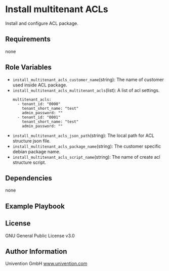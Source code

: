 Install multitenant ACLs
=========

Install and configure ACL package.

Requirements
------------

none

Role Variables
--------------

- `install_multitenant_acls_customer_name`(string): The name of customer used inside ACL package.
- `install_multitenant_acls_multitenant_acls`(list): A list of acl settings.
    ```
    multitenant_acls:
      - tenant_id: "0000"
        tenant_short_name: "test"
        admin_password: ""
      - tenant_id: "0001"
        tenant_short_name: "test"
        admin_password: ""
    ```
- `install_multitenant_acls_json_path`(string): The local path for ACL structure json file.
- `install_multitenant_acls_package_name`(string): The customer specific debian package name.
- `install_multitenant_acls_script_name`(string): The name of create acl structure script.

Dependencies
------------

none

Example Playbook
----------------


License
-------

GNU General Public License v3.0

Author Information
------------------

Univention GmbH
www.univention.com
